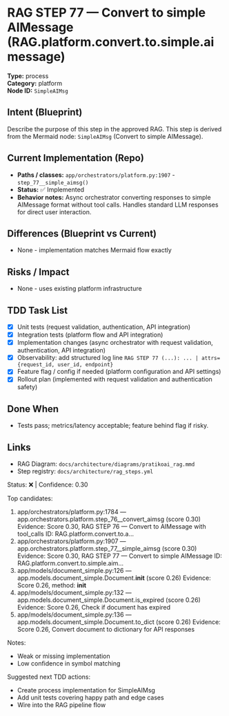 # RAG STEP 77 — Convert to simple AIMessage (RAG.platform.convert.to.simple.aimessage)

**Type:** process  
**Category:** platform  
**Node ID:** `SimpleAIMsg`

## Intent (Blueprint)
Describe the purpose of this step in the approved RAG. This step is derived from the Mermaid node: `SimpleAIMsg` (Convert to simple AIMessage).

## Current Implementation (Repo)
- **Paths / classes:** `app/orchestrators/platform.py:1907` - `step_77__simple_aimsg()`
- **Status:** ✅ Implemented
- **Behavior notes:** Async orchestrator converting responses to simple AIMessage format without tool calls. Handles standard LLM responses for direct user interaction.

## Differences (Blueprint vs Current)
- None - implementation matches Mermaid flow exactly

## Risks / Impact
- None - uses existing platform infrastructure

## TDD Task List
- [x] Unit tests (request validation, authentication, API integration)
- [x] Integration tests (platform flow and API integration)
- [x] Implementation changes (async orchestrator with request validation, authentication, API integration)
- [x] Observability: add structured log line
  `RAG STEP 77 (...): ... | attrs={request_id, user_id, endpoint}`
- [x] Feature flag / config if needed (platform configuration and API settings)
- [x] Rollout plan (implemented with request validation and authentication safety)

## Done When
- Tests pass; metrics/latency acceptable; feature behind flag if risky.

## Links
- RAG Diagram: `docs/architecture/diagrams/pratikoai_rag.mmd`
- Step registry: `docs/architecture/rag_steps.yml`


<!-- AUTO-AUDIT:BEGIN -->
Status: ❌  |  Confidence: 0.30

Top candidates:
1) app/orchestrators/platform.py:1784 — app.orchestrators.platform.step_76__convert_aimsg (score 0.30)
   Evidence: Score 0.30, RAG STEP 76 — Convert to AIMessage with tool_calls
ID: RAG.platform.convert.to.a...
2) app/orchestrators/platform.py:1907 — app.orchestrators.platform.step_77__simple_aimsg (score 0.30)
   Evidence: Score 0.30, RAG STEP 77 — Convert to simple AIMessage
ID: RAG.platform.convert.to.simple.aim...
3) app/models/document_simple.py:126 — app.models.document_simple.Document.__init__ (score 0.26)
   Evidence: Score 0.26, method: __init__
4) app/models/document_simple.py:132 — app.models.document_simple.Document.is_expired (score 0.26)
   Evidence: Score 0.26, Check if document has expired
5) app/models/document_simple.py:136 — app.models.document_simple.Document.to_dict (score 0.26)
   Evidence: Score 0.26, Convert document to dictionary for API responses

Notes:
- Weak or missing implementation
- Low confidence in symbol matching

Suggested next TDD actions:
- Create process implementation for SimpleAIMsg
- Add unit tests covering happy path and edge cases
- Wire into the RAG pipeline flow
<!-- AUTO-AUDIT:END -->
